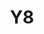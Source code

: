 ---
basin: 'No'
cudn: true
floor: Second
grade: 5
images:
- /assets/images/rooms/noc/y8.jpeg
- /assets/images/rooms/noc/y8_2.jpg
living_room: 'No'
location: North Court
name: Y8
network: Wired and Wireless
title: Y8
---